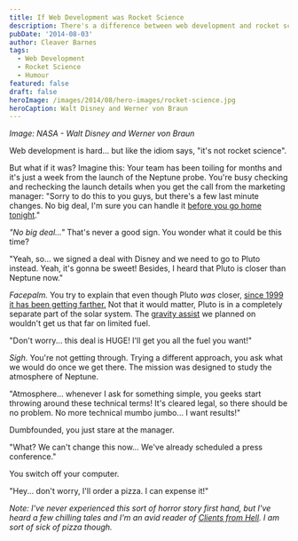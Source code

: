 ```yaml
---
title: If Web Development was Rocket Science
description: There's a difference between web development and rocket science.
pubDate: '2014-08-03'
author: Cleaver Barnes
tags:
  - Web Development
  - Rocket Science
  - Humour
featured: false
draft: false
heroImage: /images/2014/08/hero-images/rocket-science.jpg
heroCaption: Walt Disney and Werner von Braun
---
```


*Image: NASA - Walt Disney and Werner von Braun*

Web development is hard... but like the idiom says, "it's not rocket science".

But what if it was? Imagine this: Your team has been toiling for months and it's just a week from the launch of the Neptune probe. You're busy checking and rechecking the launch details when you get the call from the marketing manager: "Sorry to do this to you guys, but there's a few last minute changes. No big deal, I'm sure you can handle it [before you go home tonight](https://clientsfromhell.net/client-i-need-this-by-thursday-me-shouldnt-be/)."

<!-- more -->

*"No big deal..."* That's never a good sign. You wonder what it could be this time?

"Yeah, so... we signed a deal with Disney and we need to go to Pluto instead. Yeah, it's gonna be sweet! Besides, I heard that Pluto is closer than Neptune now."

*Facepalm.* You try to explain that even though Pluto *was* closer, [since 1999 it has been getting farther.](https://en.wikipedia.org/wiki/Pluto#Orbit_and_rotation) Not that it would matter, Pluto is in a completely separate part of the solar system. The [gravity assist](https://en.wikipedia.org/wiki/Gravity_assist) we planned on wouldn't get us that far on limited fuel.

"Don't worry... this deal is HUGE! I'll get you all the fuel you want!"

*Sigh.* You're not getting through. Trying a different approach, you ask what we would do once we get there. The mission was designed to study the atmosphere of Neptune.

"Atmosphere... whenever I ask for something simple, you geeks start throwing around these technical terms! It's cleared legal, so there should be no problem. No more technical mumbo jumbo... I want results!"

Dumbfounded, you just stare at the manager.

"What? We can't change this now... We've already scheduled a press conference."

You switch off your computer.

"Hey... don't worry, I'll order a pizza. I can expense it!"

*Note: I've never experienced this sort of horror story first hand, but I've heard a few chilling tales and I'm an avid reader of [Clients from Hell](http://clientsfromhell.net). I am sort of sick of pizza though.*
